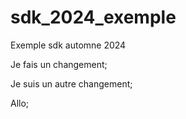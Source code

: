 # sdk_2024_exemple
Exemple sdk automne 2024

Je fais un changement;

Je suis un autre changement;

Allo;
